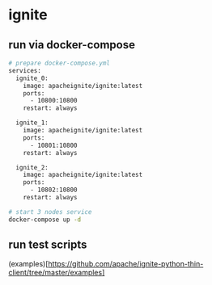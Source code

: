 # ignite

## run via docker-compose

```bash
# prepare docker-compose.yml
services:
  ignite_0:
    image: apacheignite/ignite:latest
    ports:
      - 10800:10800
    restart: always

  ignite_1:
    image: apacheignite/ignite:latest
    ports:
      - 10801:10800
    restart: always

  ignite_2:
    image: apacheignite/ignite:latest
    ports:
      - 10802:10800
    restart: always

# start 3 nodes service
docker-compose up -d
```

## run test scripts

(examples)[https://github.com/apache/ignite-python-thin-client/tree/master/examples]
